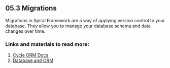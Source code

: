 ## 05.3 Migrations

Migrations in Spiral Framework are a way of applying version control to your database. They allow you to manage your database schema and data changes over time.



### Links and materials to read more:
1. [Cycle ORM Docs](https://cycle-orm.dev/docs)
2. [Database and ORM](https://spiral.dev/docs/basics-orm/current/en)